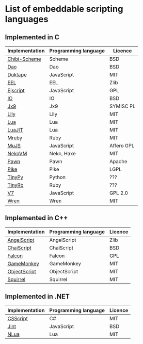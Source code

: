 # List of embeddable scripting languages

## Implemented in C
| Implementation | Programming language | Licence |
|----------------|----------------------|---------|
| [Chibi-Scheme](http://synthcode.com/wiki/chibi-scheme) | Scheme | BSD |
| [Dao](http://daoscript.org/) | Dao | BSD |
| [Duktape](http://duktape.org/) | JavaScript | MIT |
| [EEL](http://eelang.org/) | EEL | Zlib |
| [Ejscript](https://github.com/embedthis/ejscript) | JavaScript | GPL |
| [IO](http://iolanguage.org/) | IO | BSD |
| [Jx9](http://jx9.symisc.net/) | Jx9 | SYMISC PL |
| [Lily](https://fascinatedbox.github.io/lily-site/) | Lily | MIT |
| [Lua](http://www.lua.org/) | Lua | MIT |
| [LuaJIT](http://luajit.org/) | Lua | MIT |
| [Mruby](http://mruby.org/) | Ruby | MIT |
| [MuJS](http://mujs.com/) | JavaScript | Affero GPL |
| [NekoVM](http://nekovm.org/) | Neko, Haxe | MIT |
| [Pawn](https://www.compuphase.com/pawn/pawn.htm) | Pawn | Apache |
| [Pike](http://pike.lysator.liu.se/) | Pike | LGPL |
| [TinyPy](http://www.tinypy.org/) | Python | ??? |
| [TinyRb](http://code.macournoyer.com/tinyrb/) | Ruby | ??? |
| [V7](https://github.com/cesanta/v7) | JavaScript | GPL 2.0 |
| [Wren](http://wren.io/) | Wren | MIT |

## Implemented in C++
| Implementation | Programming language | Licence |
|----------------|----------------------|---------|
| [AngelScript](http://www.angelcode.com/angelscript/) | AngelScript | Zlib |
| [ChaiScript](http://chaiscript.com/) | ChaiScript | BSD |
| [Falcon](http://www.falconpl.org/) | Falcon | GPL |
| [GameMonkey](http://www.gmscript.com/) | GameMonkey | MIT |
| [ObjectScript](http://objectscript.ru/index.osh/en/) | ObjectScript | MIT |
| [Squirrel](http://www.squirrel-lang.org/) | Squirrel | MIT |

## Implemented in .NET
| Implementation | Programming language | Licence |
|----------------|----------------------|---------|
| [CSScript](https://github.com/oleg-shilo/cs-script) | C# | MIT |
| [Jint](https://github.com/sebastienros/jint) | JavaScript | BSD |
| [NLua](http://nlua.org/) | Lua | MIT |